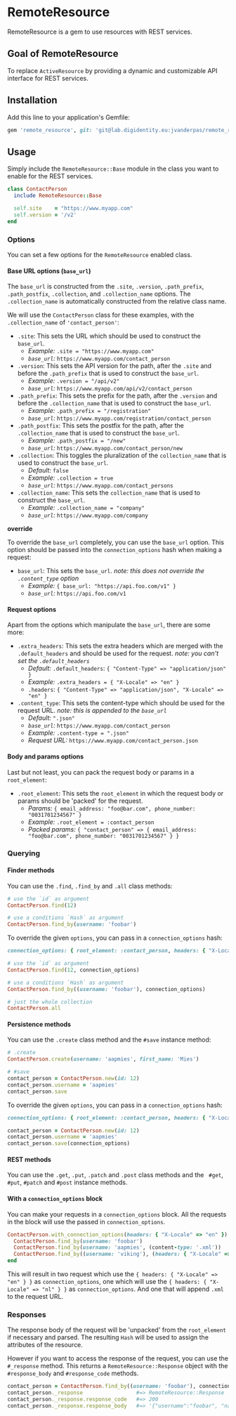 # RemoteResource

RemoteResource is a gem to use resources with REST services.

## Goal of RemoteResource

To replace `ActiveResource` by providing a dynamic and customizable API interface for REST services.

## Installation

Add this line to your application's Gemfile:

```ruby
gem 'remote_resource', git: 'git@lab.digidentity.eu:jvanderpas/remote_resource.git'
```


## Usage

Simply include the `RemoteResource::Base` module in the class you want to enable for the REST services.

```ruby
class ContactPerson
  include RemoteResource::Base

  self.site    = "https://www.myapp.com"
  self.version = '/v2'
end
```

### Options

You can set a few options for the `RemoteResource` enabled class.


#### Base URL options (`base_url`)

The `base_url` is constructed from the `.site`, `.version`,  `.path_prefix`, `.path_postfix`, `.collection`, and `.collection_name` options. The `.collection_name` is automatically constructed from the relative class name.

We will use the `ContactPerson` class for these examples, with the `.collection_name` of `'contact_person'`:

* `.site`: This sets the URL which should be used to construct the `base_url`.
    * *Example:* `.site = "https://www.myapp.com"`
    * *`base_url`:* `https://www.myapp.com/contact_person`
* `.version`: This sets the API version for the path, after the `.site` and before the `.path_prefix` that is used to construct the `base_url`.
    * *Example:* `.version = "/api/v2"`
    * *`base_url`:* `https://www.myapp.com/api/v2/contact_person`
* `.path_prefix`: This sets the prefix for the path, after the `.version` and before the `.collection_name` that is used to construct the `base_url`.
    * *Example:* `.path_prefix = "/registration"`
    * *`base_url`:* `https://www.myapp.com/registration/contact_person`
* `.path_postfix`: This sets the postfix for the path, after the `.collection_name` that is used to construct the `base_url`.
    * *Example:* `.path_postfix = "/new"`
    * *`base_url`:* `https://www.myapp.com/contact_person/new`
* `.collection`: This toggles the pluralization of the `collection_name` that is used to construct the `base_url`.
    * *Default:* `false`
    * *Example:* `.collection = true`
    * *`base_url`:* `https://www.myapp.com/contact_persons`
* `.collection_name`: This sets the `collection_name` that is used to construct the `base_url`.
    * *Example:* `.collection_name = "company"`
    * *`base_url`:* `https://www.myapp.com/company`

**override**

To override the `base_url` completely, you can use the `base_url` option. This option should be passed into the `connection_options` hash when making a request:

* `base_url`: This sets the `base_url`. *note: this does not override the `.content_type` option*
    * *Example:* `{ base_url: "https://api.foo.com/v1" }`
    * *`base_url`:* `https://api.foo.com/v1`


#### Request options

Apart from the options which manipulate the `base_url`, there are some more:

* `.extra_headers`: This sets the extra headers which are merged with the `.default_headers` and should be used for the request. *note: you can't set the `.default_headers`*
    * *Default:* `.default_headers`: `{ "Content-Type" => "application/json" }`
    * *Example:* `.extra_headers = { "X-Locale" => "en" }`
    * `.headers`: `{ "Content-Type" => "application/json", "X-Locale" => "en" }`
* `.content_type`: This sets the content-type which should be used for the request URL. *note: this is appended to the `base_url`*
    * *Default:* `".json"`
    * *`base_url`:* `https://www.myapp.com/contact_person`
    * *Example:* `.content-type = ".json"`
    * *Request URL:* `https://www.myapp.com/contact_person.json`

#### Body and params options

Last but not least, you can pack the request body or params in a `root_element`:

* `.root_element`: This sets the `root_element` in which the request body or params should be 'packed' for the request.
    * *Params:* `{ email_address: "foo@bar.com", phone_number: "0031701234567" }`
    * *Example:* `.root_element = :contact_person`
    * *Packed params:* `{ "contact_person" => { email_address: "foo@bar.com", phone_number: "0031701234567" } }`


### Querying

#### Finder methods

You can use the `.find`, `.find_by` and `.all` class methods:

```ruby
# use the `id` as argument
ContactPerson.find(12)

# use a conditions `Hash` as argument
ContactPerson.find_by(username: 'foobar')
```

To override the given `options`, you can pass in a `connection_options` hash:

```ruby
connection_options: { root_element: :contact_person, headers: { "X-Locale" => "nl" } }

# use the `id` as argument
ContactPerson.find(12, connection_options)

# use a conditions `Hash` as argument
ContactPerson.find_by((username: 'foobar'), connection_options)

# just the whole collection
ContactPerson.all
```

#### Persistence methods

You can use the `.create` class method and the `#save` instance method:


```ruby
# .create
ContactPerson.create(username: 'aapmies', first_name: 'Mies')

# #save
contact_person = ContactPerson.new(id: 12)
contact_person.username = 'aapmies'
contact_person.save
```
To override the given `options`, you can pass in a `connection_options` hash:

```ruby
connection_options: { root_element: :contact_person, headers: { "X-Locale" => "nl" } }

contact_person = ContactPerson.new(id: 12)
contact_person.username = 'aapmies'
contact_person.save(connection_options)
```

#### REST methods

You can use the `.get`, `.put`, `.patch` and `.post` class methods  and the `
#get`, `#put`, `#patch` and `#post` instance methods.


#### With a `connection_options` block

You can make your requests in a `connection_options` block. All the requests in the block will use the passed in `connection_options`.

```ruby
ContactPerson.with_connection_options(headers: { "X-Locale" => "en" }) do
  ContactPerson.find_by(username: 'foobar')
  ContactPerson.find_by(username: 'aapmies', (content-type: '.xml'))
  ContactPerson.find_by((username: 'viking'), (headers: { "X-Locale" => "nl" }))
end
```

This will result in two request which use the `{ headers: { "X-Locale" => "en" } }` as `connection_options`, one which will use the `{ headers: { "X-Locale" => "nl" } }` as `connection_options`. And one that will append `.xml` to the request URL.

### Responses

The response body of the request will be 'unpacked' from the `root_element` if necessary and parsed. The resulting `Hash` will be used to assign the attributes of the resource.

However if you want to access the response of the request, you can use the `#_response` method. This returns a `RemoteResource::Response` object with the `#response_body` and `#response_code` methods.


```ruby
contact_person = ContactPerson.find_by((username: 'foobar'), connection_options)
contact_person._response                 #=> RemoteResource::Response
contact_person._response.response_code   #=> 200
contact_person._response.response_body   #=> '{"username":"foobar", "name":"Foo", "surname":"Bar"}'
```


